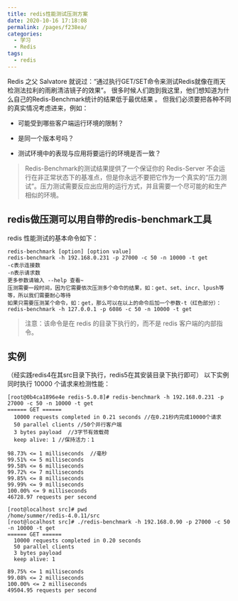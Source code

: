 ```yaml
---
title: redis性能测试压测方案
date: 2020-10-16 17:18:08
permalink: /pages/f238ea/
categories:
  - 学习
  - Redis
tags:
  - redis
---
```


Redis 之父 Salvatore 就说过：“通过执行GET/SET命令来测试Redis就像在雨天检测法拉利的雨刷清洁镜子的效果”。
很多时候人们跑到我这里，他们想知道为什么自己的Redis-Benchmark统计的结果低于最优结果 。
但我们必须要把各种不同的真实情况考虑进来，例如：
<!-- more -->
- 可能受到哪些客户端运行环境的限制？

- 是同一个版本号吗？

- 测试环境中的表现与应用将要运行的环境是否一致？


>Redis-Benchmark的测试结果提供了一个保证你的 Redis-Server 不会运行在非正常状态下的基准点，但是你永远不要把它作为一个真实的“压力测试”。压力测试需要反应出应用的运行方式，并且需要一个尽可能的和生产相似的环境。
## redis做压测可以用自带的redis-benchmark工具
redis 性能测试的基本命令如下：
```shell
redis-benchmark [option] [option value]
redis-benchmark -h 192.168.0.231 -p 27000 -c 50 -n 10000 -t get
-c表示连接数
-n表示请求数
更多参数请输入 --help 查看~
压测需要一段时间，因为它需要依次压测多个命令的结果，如：get、set、incr、lpush等等，所以我们需要耐心等待
如果只需要压测某个命令，如：get，那么可以在以上的命令后加一个参数-t（红色部分）：
redis-benchmark -h 127.0.0.1 -p 6086 -c 50 -n 10000 -t get
```
> 注意：该命令是在 redis 的目录下执行的，而不是 redis 客户端的内部指令。
## 实例
（经实践redis4在其src目录下执行，redis5在其安装目录下执行即可）
以下实例同时执行 10000 个请求来检测性能：
```shell
[root@0b4ca1896e4e redis-5.0.8]# redis-benchmark -h 192.168.0.231 -p 27000 -c 50 -n 10000 -t get
====== GET ======
  10000 requests completed in 0.21 seconds //在0.21秒内完成10000个请求
  50 parallel clients //50个并行客户端
  3 bytes payload  //3字节有效载荷
  keep alive: 1 //保持活力：1

98.73% <= 1 milliseconds  //毫秒
99.51% <= 5 milliseconds
99.58% <= 6 milliseconds
99.72% <= 7 milliseconds
99.85% <= 8 milliseconds
99.99% <= 9 milliseconds
100.00% <= 9 milliseconds
46728.97 requests per second

[root@localhost src]# pwd
/home/summer/redis-4.0.11/src
[root@localhost src]# ./redis-benchmark -h 192.168.0.90 -p 27000 -c 50 -n 10000 -t get
====== GET ======
  10000 requests completed in 0.20 seconds
  50 parallel clients
  3 bytes payload
  keep alive: 1

89.75% <= 1 milliseconds
99.08% <= 2 milliseconds
100.00% <= 2 milliseconds
49504.95 requests per second